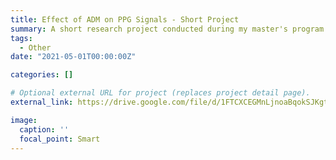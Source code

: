 ```yaml
---
title: Effect of ADM on PPG Signals - Short Project
summary: A short research project conducted during my master's program. I analyze the effect of ADM (Asynchronous Delta Modulation) on PPG signals and show that the transformation increases predictability of actual heart rate.
tags:
  - Other
date: "2021-05-01T00:00:00Z"

categories: []

# Optional external URL for project (replaces project detail page).
external_link: https://drive.google.com/file/d/1FTCXCEGMnLjnoaBqokSJKgthBdCblNdH/view?usp=share_link

image:
  caption: ''
  focal_point: Smart
---
```

